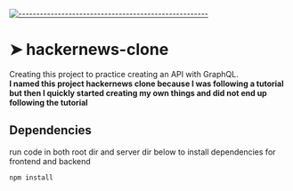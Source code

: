 <!-- ⚠️ This README has been generated from the file(s) "blueprint.md" ⚠️-->
[![-----------------------------------------------------](https://raw.githubusercontent.com/andreasbm/readme/master/assets/lines/colored.png)](#hackernews-clone)

# ➤ hackernews-clone
 Creating this project to practice creating an API with GraphQL. <br>
 <b>I named this project hackernews clone because I was following a tutorial but then I quickly started creating my own things and did not end up following the tutorial </b>

<!-- generate with: npx @appnest/readme generate-->

## Dependencies 
run code in both root dir and server dir below to install dependencies for frontend and backend
```
npm install
```
